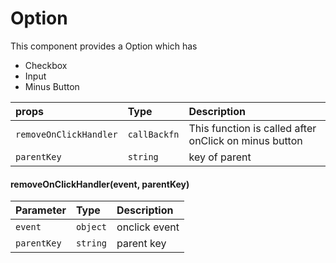 # Option

This component provides a Option which has 
- Checkbox
- Input
- Minus Button

| props | Type     | Description                |
| :-------- | :------- | :------------------------- |
| `removeOnClickHandler` | `callBackfn` | This function is called after onClick on minus button |
| `parentKey` | `string` | key of parent |

#### removeOnClickHandler(event, parentKey)

| Parameter | Type     | Description                       |
| :-------- | :------- | :-------------------------------- |
| `event`      | `object` | onclick event|
| `parentKey`      | `string` | parent key |

